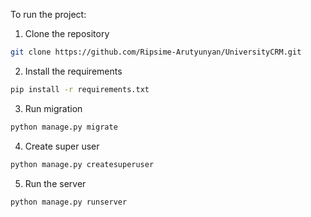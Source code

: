 To run the project:
1. Clone the repository
```bash
git clone https://github.com/Ripsime-Arutyunyan/UniversityCRM.git
```
2. Install the requirements
```bash
pip install -r requirements.txt
```
3. Run migration
```bash
python manage.py migrate
```
4. Create super user
```bash
python manage.py createsuperuser
```
5. Run the server
```bash
python manage.py runserver
```

